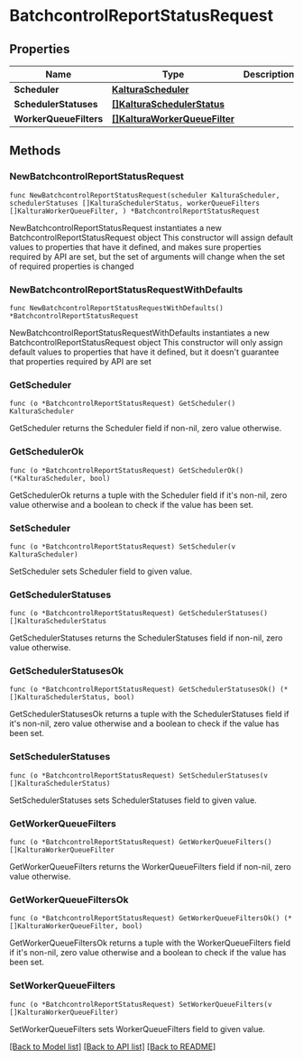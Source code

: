 # BatchcontrolReportStatusRequest

## Properties

Name | Type | Description | Notes
------------ | ------------- | ------------- | -------------
**Scheduler** | [**KalturaScheduler**](KalturaScheduler.md) |  | 
**SchedulerStatuses** | [**[]KalturaSchedulerStatus**](KalturaSchedulerStatus.md) |  | 
**WorkerQueueFilters** | [**[]KalturaWorkerQueueFilter**](KalturaWorkerQueueFilter.md) |  | 

## Methods

### NewBatchcontrolReportStatusRequest

`func NewBatchcontrolReportStatusRequest(scheduler KalturaScheduler, schedulerStatuses []KalturaSchedulerStatus, workerQueueFilters []KalturaWorkerQueueFilter, ) *BatchcontrolReportStatusRequest`

NewBatchcontrolReportStatusRequest instantiates a new BatchcontrolReportStatusRequest object
This constructor will assign default values to properties that have it defined,
and makes sure properties required by API are set, but the set of arguments
will change when the set of required properties is changed

### NewBatchcontrolReportStatusRequestWithDefaults

`func NewBatchcontrolReportStatusRequestWithDefaults() *BatchcontrolReportStatusRequest`

NewBatchcontrolReportStatusRequestWithDefaults instantiates a new BatchcontrolReportStatusRequest object
This constructor will only assign default values to properties that have it defined,
but it doesn't guarantee that properties required by API are set

### GetScheduler

`func (o *BatchcontrolReportStatusRequest) GetScheduler() KalturaScheduler`

GetScheduler returns the Scheduler field if non-nil, zero value otherwise.

### GetSchedulerOk

`func (o *BatchcontrolReportStatusRequest) GetSchedulerOk() (*KalturaScheduler, bool)`

GetSchedulerOk returns a tuple with the Scheduler field if it's non-nil, zero value otherwise
and a boolean to check if the value has been set.

### SetScheduler

`func (o *BatchcontrolReportStatusRequest) SetScheduler(v KalturaScheduler)`

SetScheduler sets Scheduler field to given value.


### GetSchedulerStatuses

`func (o *BatchcontrolReportStatusRequest) GetSchedulerStatuses() []KalturaSchedulerStatus`

GetSchedulerStatuses returns the SchedulerStatuses field if non-nil, zero value otherwise.

### GetSchedulerStatusesOk

`func (o *BatchcontrolReportStatusRequest) GetSchedulerStatusesOk() (*[]KalturaSchedulerStatus, bool)`

GetSchedulerStatusesOk returns a tuple with the SchedulerStatuses field if it's non-nil, zero value otherwise
and a boolean to check if the value has been set.

### SetSchedulerStatuses

`func (o *BatchcontrolReportStatusRequest) SetSchedulerStatuses(v []KalturaSchedulerStatus)`

SetSchedulerStatuses sets SchedulerStatuses field to given value.


### GetWorkerQueueFilters

`func (o *BatchcontrolReportStatusRequest) GetWorkerQueueFilters() []KalturaWorkerQueueFilter`

GetWorkerQueueFilters returns the WorkerQueueFilters field if non-nil, zero value otherwise.

### GetWorkerQueueFiltersOk

`func (o *BatchcontrolReportStatusRequest) GetWorkerQueueFiltersOk() (*[]KalturaWorkerQueueFilter, bool)`

GetWorkerQueueFiltersOk returns a tuple with the WorkerQueueFilters field if it's non-nil, zero value otherwise
and a boolean to check if the value has been set.

### SetWorkerQueueFilters

`func (o *BatchcontrolReportStatusRequest) SetWorkerQueueFilters(v []KalturaWorkerQueueFilter)`

SetWorkerQueueFilters sets WorkerQueueFilters field to given value.



[[Back to Model list]](../README.md#documentation-for-models) [[Back to API list]](../README.md#documentation-for-api-endpoints) [[Back to README]](../README.md)



